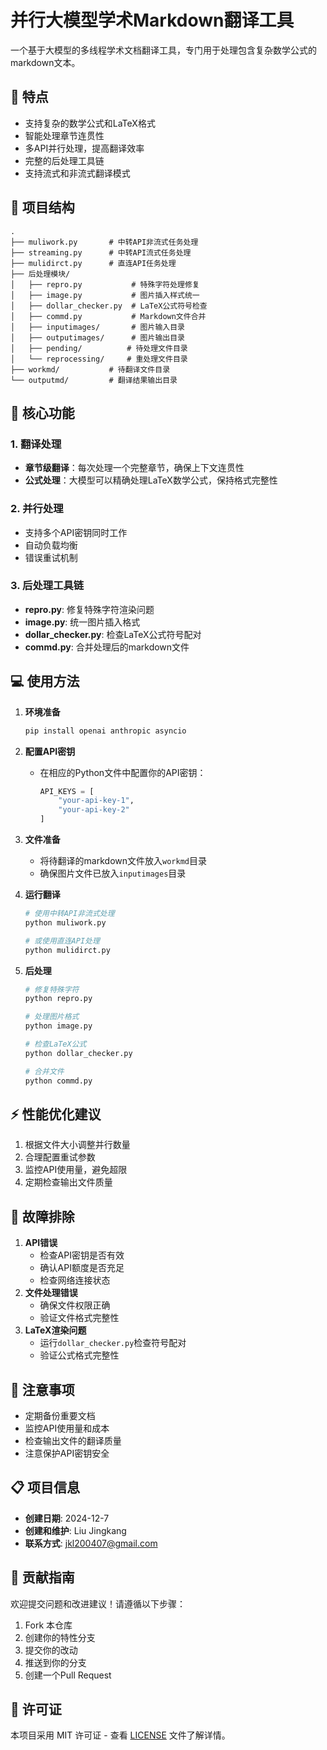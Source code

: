 # 并行大模型学术Markdown翻译工具

一个基于大模型的多线程学术文档翻译工具，专门用于处理包含复杂数学公式的markdown文本。

## 🌟 特点

- 支持复杂的数学公式和LaTeX格式
- 智能处理章节连贯性
- 多API并行处理，提高翻译效率
- 完整的后处理工具链
- 支持流式和非流式翻译模式

## 📁 项目结构

```
.
├── muliwork.py       # 中转API非流式任务处理
├── streaming.py      # 中转API流式任务处理
├── mulidirct.py      # 直连API任务处理
├── 后处理模块/
│   ├── repro.py           # 特殊字符处理修复
│   ├── image.py           # 图片插入样式统一
│   ├── dollar_checker.py  # LaTeX公式符号检查
│   ├── commd.py           # Markdown文件合并
│   ├── inputimages/       # 图片输入目录
│   ├── outputimages/      # 图片输出目录
│   ├── pending/          # 待处理文件目录
│   └── reprocessing/     # 重处理文件目录
├── workmd/           # 待翻译文件目录
└── outputmd/         # 翻译结果输出目录
```

## 🚀 核心功能

### 1. 翻译处理
- **章节级翻译**：每次处理一个完整章节，确保上下文连贯性
- **公式处理**：大模型可以精确处理LaTeX数学公式，保持格式完整性

### 2. 并行处理
- 支持多个API密钥同时工作
- 自动负载均衡
- 错误重试机制

### 3. 后处理工具链
- **repro.py**: 修复特殊字符渲染问题
- **image.py**: 统一图片插入格式
- **dollar_checker.py**: 检查LaTeX公式符号配对
- **commd.py**: 合并处理后的markdown文件

## 💻 使用方法

1. **环境准备**
   ```bash
   pip install openai anthropic asyncio
   ```

2. **配置API密钥**
   - 在相应的Python文件中配置你的API密钥：
     ```python
     API_KEYS = [
         "your-api-key-1",
         "your-api-key-2"
     ]
     ```

3. **文件准备**
   - 将待翻译的markdown文件放入`workmd`目录
   - 确保图片文件已放入`inputimages`目录

4. **运行翻译**
   ```bash
   # 使用中转API非流式处理
   python muliwork.py
   
   # 或使用直连API处理
   python mulidirct.py
   ```

5. **后处理**
   ```bash
   # 修复特殊字符
   python repro.py
   
   # 处理图片格式
   python image.py
   
   # 检查LaTeX公式
   python dollar_checker.py
   
   # 合并文件
   python commd.py
   ```

## ⚡ 性能优化建议

1. 根据文件大小调整并行数量
2. 合理配置重试参数
3. 监控API使用量，避免超限
4. 定期检查输出文件质量

## 🔧 故障排除

1. **API错误**
   - 检查API密钥是否有效
   - 确认API额度是否充足
   - 检查网络连接状态
2. **文件处理错误**
   - 确保文件权限正确
   - 验证文件格式完整性
3. **LaTeX渲染问题**
   - 运行`dollar_checker.py`检查符号配对
   - 验证公式格式完整性

## 📝 注意事项

- 定期备份重要文档
- 监控API使用量和成本
- 检查输出文件的翻译质量
- 注意保护API密钥安全

## 📋 项目信息

- **创建日期**: 2024-12-7
- **创建和维护**: Liu Jingkang
- **联系方式**: jkl200407@gmail.com

## 🤝 贡献指南

欢迎提交问题和改进建议！请遵循以下步骤：

1. Fork 本仓库
2. 创建你的特性分支
3. 提交你的改动
4. 推送到你的分支
5. 创建一个Pull Request

## 📄 许可证

本项目采用 MIT 许可证 - 查看 [LICENSE](LICENSE) 文件了解详情。